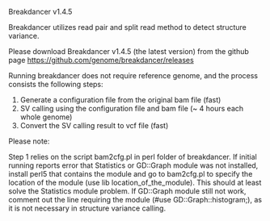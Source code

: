 Breakdancer v1.4.5


Breakdancer utilizes read pair and split read method to detect structure variance.

Please download Breakdancer v1.4.5 (the latest version) from the github page https://github.com/genome/breakdancer/releases

Running breakdancer does not require reference genome, and the process consists the following steps:

  1. Generate a configuration file from the original bam file (fast)
  2. SV calling using the configuration file and bam file (~ 4 hours each whole genome)
  3. Convert the SV calling result to vcf file (fast)

Please note: 

Step 1 relies on the script bam2cfg.pl in perl folder of breakdancer. If initial running reports error that Statistics or GD::Graph module was not installed, install perl5 that contains the module and go to bam2cfg.pl to specify the location of the module (use lib location_of_the_module). This should at least solve the Statistics module problem. If GD::Graph module still not work, comment out the line requiring the module (#use GD::Graph::histogram;), as it is not necessary in structure variance calling.
